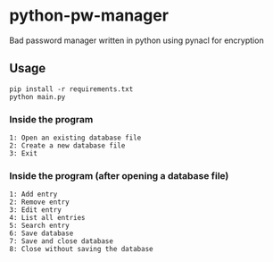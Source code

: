 # python-pw-manager
Bad password manager written in python using pynacl for encryption

## Usage
```
pip install -r requirements.txt
python main.py
```
### Inside the program
```
1: Open an existing database file
2: Create a new database file
3: Exit
```
### Inside the program (after opening a database file)
```
1: Add entry 
2: Remove entry
3: Edit entry
4: List all entries
5: Search entry
6: Save database
7: Save and close database
8: Close without saving the database
```